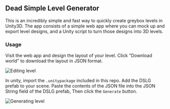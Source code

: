 ## Dead Simple Level Generator
This is an incredibly simple and fast way to quickly create greybox levels in Unity3D.  The app consists of a simple web app where you can mock up and export level designs, and a Unity script to turn those designs into 3D levels.

### Usage
Visit the web app and design the layout of your level. Click "Download world" to download the layout in JSON format. 

![Editing level](https://i.imgur.com/hbVGmCD.gif)


In unity, import the `.unitypackage` included in this repo. Add the DSLG prefab to your scene.
Paste the contents of the JSON file into the JSON String field of the DSLG prefab, Then click the `Generate` button.

![Generating level](https://i.imgur.com/0JtLXTq.gif)
